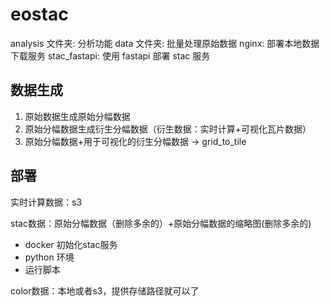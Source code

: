 # eostac
analysis 文件夹: 分析功能
data 文件夹: 批量处理原始数据
nginx: 部署本地数据下载服务
stac_fastapi: 使用 fastapi 部署 stac 服务

## 数据生成
1. 原始数据生成原始分幅数据
2. 原始分幅数据生成衍生分幅数据（衍生数据：实时计算+可视化瓦片数据）
3. 原始分幅数据+用于可视化的衍生分幅数据 -> grid_to_tile

## 部署
实时计算数据：s3

stac数据：原始分幅数据（删除多余的）+原始分幅数据的缩略图(删除多余的)
- docker 初始化stac服务
- python 环境
- 运行脚本

color数据：本地或者s3，提供存储路径就可以了
